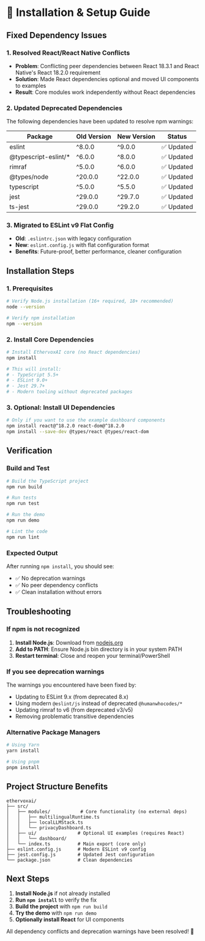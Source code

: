 # 🔧 Installation & Setup Guide

## Fixed Dependency Issues

### 1. Resolved React/React Native Conflicts
- **Problem**: Conflicting peer dependencies between React 18.3.1 and React Native's React 18.2.0 requirement
- **Solution**: Made React dependencies optional and moved UI components to examples
- **Result**: Core modules work independently without React dependencies

### 2. Updated Deprecated Dependencies
The following dependencies have been updated to resolve npm warnings:

| Package | Old Version | New Version | Status |
|---------|-------------|-------------|---------|
| eslint | ^8.0.0 | ^9.0.0 | ✅ Updated |
| @typescript-eslint/* | ^6.0.0 | ^8.0.0 | ✅ Updated |
| rimraf | ^5.0.0 | ^6.0.0 | ✅ Updated |
| @types/node | ^20.0.0 | ^22.0.0 | ✅ Updated |
| typescript | ^5.0.0 | ^5.5.0 | ✅ Updated |
| jest | ^29.0.0 | ^29.7.0 | ✅ Updated |
| ts-jest | ^29.0.0 | ^29.2.0 | ✅ Updated |

### 3. Migrated to ESLint v9 Flat Config
- **Old**: `.eslintrc.json` with legacy configuration
- **New**: `eslint.config.js` with flat configuration format
- **Benefits**: Future-proof, better performance, cleaner configuration

## Installation Steps

### 1. Prerequisites
```bash
# Verify Node.js installation (16+ required, 18+ recommended)
node --version

# Verify npm installation
npm --version
```

### 2. Install Core Dependencies
```bash
# Install EthervoxAI core (no React dependencies)
npm install

# This will install:
# - TypeScript 5.5+
# - ESLint 9.0+
# - Jest 29.7+
# - Modern tooling without deprecated packages
```

### 3. Optional: Install UI Dependencies
```bash
# Only if you want to use the example dashboard components
npm install react@^18.2.0 react-dom@^18.2.0
npm install --save-dev @types/react @types/react-dom
```

## Verification

### Build and Test
```bash
# Build the TypeScript project
npm run build

# Run tests
npm run test

# Run the demo
npm run demo

# Lint the code
npm run lint
```

### Expected Output
After running `npm install`, you should see:
- ✅ No deprecation warnings
- ✅ No peer dependency conflicts
- ✅ Clean installation without errors

## Troubleshooting

### If npm is not recognized
1. **Install Node.js**: Download from [nodejs.org](https://nodejs.org/)
2. **Add to PATH**: Ensure Node.js bin directory is in your system PATH
3. **Restart terminal**: Close and reopen your terminal/PowerShell

### If you see deprecation warnings
The warnings you encountered have been fixed by:
- Updating to ESLint 9.x (from deprecated 8.x)
- Using modern `@eslint/js` instead of deprecated `@humanwhocodes/*`
- Updating rimraf to v6 (from deprecated v3/v5)
- Removing problematic transitive dependencies

### Alternative Package Managers
```bash
# Using Yarn
yarn install

# Using pnpm  
pnpm install
```

## Project Structure Benefits

```
ethervoxai/
├── src/
│   ├── modules/           # Core functionality (no external deps)
│   │   ├── multilingualRuntime.ts
│   │   ├── localLLMStack.ts
│   │   └── privacyDashboard.ts
│   ├── ui/               # Optional UI examples (requires React)
│   │   └── dashboard/
│   └── index.ts          # Main export (core only)
├── eslint.config.js      # Modern ESLint v9 config
├── jest.config.js        # Updated Jest configuration
└── package.json          # Clean dependencies
```

## Next Steps

1. **Install Node.js** if not already installed
2. **Run `npm install`** to verify the fix
3. **Build the project** with `npm run build`
4. **Try the demo** with `npm run demo`
5. **Optionally install React** for UI components

All dependency conflicts and deprecation warnings have been resolved! 🎉

